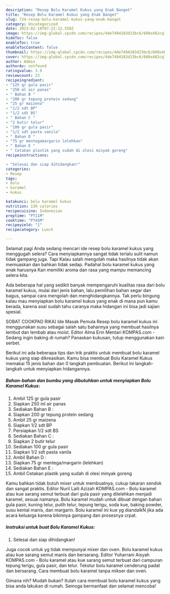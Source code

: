 ```yaml
---
description: "Resep Bolu Karamel Kukus yang Enak Banget"
title: "Resep Bolu Karamel Kukus yang Enak Banget"
slug: 724-resep-bolu-karamel-kukus-yang-enak-banget
category: Uncategorized
date: 2023-02-18T07:22:12.550Z
image: https://img-global.cpcdn.com/recipes/4de7494183d23bc6/680x482cq70/bolu-karamel-kukus-foto-resep-utama.jpg
hideToc: false
enableToc: true
enableTocContent: false
thumbnail: https://img-global.cpcdn.com/recipes/4de7494183d23bc6/680x482cq70/bolu-karamel-kukus-foto-resep-utama.jpg
cover: https://img-global.cpcdn.com/recipes/4de7494183d23bc6/680x482cq70/bolu-karamel-kukus-foto-resep-utama.jpg
author: Admin
authorAv: notfound
ratingvalue: 3.9
reviewcount: 23
recipeingredient:
- "125 gr gula pasir"
- "250 ml air panas"
- " Bahan B "
- "200 gr tepung protein sedang"
- "25 gr maizena"
- "1/2 sdt BP"
- "1/2 sdt BS"
- " Bahan C "
- "2 butir telur"
- "100 gr gula pasir"
- "1/2 sdt pasta vanila"
- " Bahan D "
- "75 gr mentegamargarin lelehkan"
- " Bahan E "
- " Cetakan plastik yang sudah di olesi minyak goreng"
recipeinstructions:

- "Selesai dan siap dihidangkan!"
categories:
- Resep
tags:
- bolu
- karamel
- kukus

katakunci: bolu karamel kukus 
nutrition: 139 calories
recipecuisine: Indonesian
preptime: "PT11M"
cooktime: "PT45M"
recipeyield: "1"
recipecategory: Lunch

---
```



Selamat pagi Anda sedang mencari ide resep bolu karamel kukus yang menggugah selera? Cara menyiapkannya sangat tidak terlalu sulit namun tidak gampang juga. Tapi Kalau salah mengolah maka hasilnya tidak akan memuaskan dan bahkan tidak sedap. Padahal bolu karamel kukus yang enak harusnya Kan memiliki aroma dan rasa yang mampu memancing selera kita.


Ada beberapa hal yang sedikit banyak mempengaruhi kualitas rasa dari bolu karamel kukus, mulai dari jenis bahan, lalu pemilihan bahan segar dan bagus, sampai cara mengolah dan menghidangkannya. Tak perlu bingung kalau mau menyiapkan bolu karamel kukus yang enak di mana pun kamu berada, karena asal sudah tahu caranya maka hidangan ini bisa jadi sajian spesial.

SOBAT COOKPAD RIKA) Ide Masak Pemula Resep bolu karamel kukus ini menggunakan susu sebagai salah satu bahannya yang membuat hasilnya lembut dan lembab atau moist. Editor Alma Erin Mentari KOMPAS.com - Sedang ingin baking di rumah? Panaskan kukusan, tutup menggunakan kain serbet.


Berikut ini ada beberapa tips dan trik praktis untuk membuat bolu karamel kukus yang siap dikreasikan. Kamu bisa membuat Bolu Karamel Kukus memakai 15 jenis bahan dan 0 langkah pembuatan. Berikut ini langkah-langkah untuk menyiapkan hidangannya.

<!--inarticleads1-->

##### Bahan-bahan dan bumbu yang dibutuhkan untuk menyiapkan Bolu Karamel Kukus:

1. Ambil 125 gr gula pasir
1. Siapkan 250 ml air panas
1. Sediakan  Bahan B :
1. Siapkan 200 gr tepung protein sedang
1. Ambil 25 gr maizena
1. Siapkan 1/2 sdt BP
1. Persiapkan 1/2 sdt BS
1. Sediakan  Bahan C :
1. Siapkan 2 butir telur
1. Sediakan 100 gr gula pasir
1. Siapkan 1/2 sdt pasta vanila
1. Ambil  Bahan D :
1. Siapkan 75 gr mentega/margarin (lelehkan)
1. Sediakan  Bahan E :
1. Ambil  Cetakan plastik yang sudah di olesi minyak goreng


Kamu bahkan tidak butuh mixer untuk membuatnya, cukup takaran sendok dan sangat praktis. Editor Nuril Laili Azizah KOMPAS.com - Bolu karamel atau kue sarang semut terbuat dari gula pasir yang dilelehkan menjadi karamel, sesuai namanya. Bolu karamel mudah untuk dibuat dengan bahan gula pasir, kuning telur, putih telur, tepung terigu, soda kue, baking powder, susu kental manis, dan margarin. Bolu karamel ini kue yg diandalkN jika ada acara keluarga karena bikinnya gampang dan prosesnya crpat. 

<!--inarticleads2-->

##### Instruksi untuk buat Bolu Karamel Kukus:


1. Selesai dan siap dihidangkan!

Juga cocok untuk yg tidak mempunyai mixer dan oven. Bolu karamel kukus atau kue sarang semut manis dan bersarang. Editor Yuharrani Aisyah KOMPAS.com - Bolu karamel atau kue sarang semut terbuat dari campuran tepung terigu, gula pasir, dan telur. Tekstur bolu karamel cenderung padat dan bersarang. Cara membuat bolu karamel tanpa mikser dan oven. 

Gimana nih? Mudah bukan? Itulah cara membuat bolu karamel kukus yang bisa anda lakukan di rumah. Semoga bermanfaat dan selamat mencoba!
